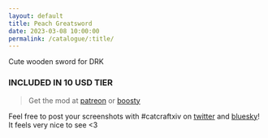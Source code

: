 ```yaml
---
layout: default
title: Peach Greatsword
date: 2023-03-08 10:00:00
permalink: /catalogue/:title/
---
```


Cute wooden sword for DRK

### INCLUDED IN 10 USD TIER

> Get the mod at [patreon](https://www.patreon.com/posts/peach-greatsword-79610175) or [boosty](https://boosty.to/miaumori/posts/3ff6204f-6f63-4e20-94ad-96f1fce0a64e?share=post_link)

Feel free to post your screenshots with #catcraftxiv on [twitter](https://x.com/hashtag/catcraftxiv?src=hashtag_click) and [bluesky](https://bsky.app/hashtag/catcraftxiv)! It feels very nice to see <3
